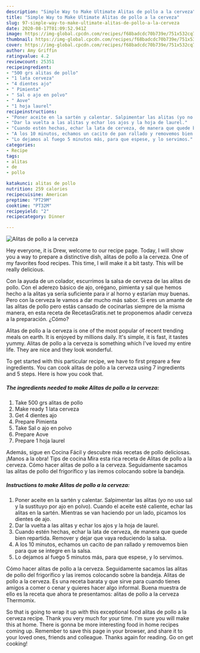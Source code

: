 ```yaml
---
description: "Simple Way to Make Ultimate Alitas de pollo a la cerveza"
title: "Simple Way to Make Ultimate Alitas de pollo a la cerveza"
slug: 97-simple-way-to-make-ultimate-alitas-de-pollo-a-la-cerveza
date: 2020-08-17T01:09:52.941Z
image: https://img-global.cpcdn.com/recipes/f68badcdc70b739e/751x532cq70/alitas-de-pollo-a-la-cerveza-foto-principal.jpg
thumbnail: https://img-global.cpcdn.com/recipes/f68badcdc70b739e/751x532cq70/alitas-de-pollo-a-la-cerveza-foto-principal.jpg
cover: https://img-global.cpcdn.com/recipes/f68badcdc70b739e/751x532cq70/alitas-de-pollo-a-la-cerveza-foto-principal.jpg
author: Amy Griffin
ratingvalue: 4.2
reviewcount: 25351
recipeingredient:
- "500 grs alitas de pollo"
- "1 lata cerveza"
- "4 dientes ajo"
- " Pimienta"
- " Sal o ajo en polvo"
- " Aove"
- "1 hoja laurel"
recipeinstructions:
- "Poner aceite en la sartén y calentar. Salpimentar las alitas (yo no uso sal y la sustituyo por ajo en polvo). Cuando el aceite esté caliente, echar las alitas en la sartén. Mientras se van haciendo por un lado, picamos los dientes de ajo."
- "Dar la vuelta a las alitas y echar los ajos y la hoja de laurel."
- "Cuando estén hechas, echar la lata de cerveza, de manera que quede bien repartida. Remover y dejar que vaya reduciendo la salsa."
- "A los 10 minutos, echamos un cacito de pan rallado y removemos bien para que se integre en la salsa."
- "Lo dejamos al fuego 5 minutos más, para que espese, y lo servimos."
categories:
- Recipe
tags:
- alitas
- de
- pollo

katakunci: alitas de pollo 
nutrition: 259 calories
recipecuisine: American
preptime: "PT29M"
cooktime: "PT32M"
recipeyield: "2"
recipecategory: Dinner

---
```



![Alitas de pollo a la cerveza](https://img-global.cpcdn.com/recipes/f68badcdc70b739e/751x532cq70/alitas-de-pollo-a-la-cerveza-foto-principal.jpg)

Hey everyone, it is Drew, welcome to our recipe page. Today, I will show you a way to prepare a distinctive dish, alitas de pollo a la cerveza. One of my favorites food recipes. This time, I will make it a bit tasty. This will be really delicious.

Con la ayuda de un colador, escurrimos la salsa de cerveza de las alitas de pollo. Con el aderezo básico de ajo, orégano, pimienta y sal que hemos hecho a la alitas ya sería suficiente para ir al horno y estarían muy buenas. Pero con la cerveza le vamos a dar mucho más sabor. Si eres un amante de las alitas de pollo pero estás cansado de cocinarlas siempre de la misma manera, en esta receta de RecetasGratis.net te proponemos añadir cerveza a la preparación. ¿Cómo?

Alitas de pollo a la cerveza is one of the most popular of recent trending meals on earth. It is enjoyed by millions daily. It's simple, it is fast, it tastes yummy. Alitas de pollo a la cerveza is something which I've loved my entire life. They are nice and they look wonderful.


To get started with this particular recipe, we have to first prepare a few ingredients. You can cook alitas de pollo a la cerveza using 7 ingredients and 5 steps. Here is how you cook that.

<!--inarticleads1-->

##### The ingredients needed to make Alitas de pollo a la cerveza:

1. Take 500 grs alitas de pollo
1. Make ready 1 lata cerveza
1. Get 4 dientes ajo
1. Prepare  Pimienta
1. Take  Sal o ajo en polvo
1. Prepare  Aove
1. Prepare 1 hoja laurel


Además, sigue en Cocina Fácil y descubre más recetas de pollo deliciosas. ¡Manos a la obra! Tips de cocina Mira esta rica receta de Alitas de pollo a la cerveza. Cómo hacer alitas de pollo a la cerveza. Seguidamente sacamos las alitas de pollo del frigorífico y las iremos colocando sobre la bandeja. 

<!--inarticleads2-->

##### Instructions to make Alitas de pollo a la cerveza:

1. Poner aceite en la sartén y calentar. Salpimentar las alitas (yo no uso sal y la sustituyo por ajo en polvo). Cuando el aceite esté caliente, echar las alitas en la sartén. Mientras se van haciendo por un lado, picamos los dientes de ajo.
1. Dar la vuelta a las alitas y echar los ajos y la hoja de laurel.
1. Cuando estén hechas, echar la lata de cerveza, de manera que quede bien repartida. Remover y dejar que vaya reduciendo la salsa.
1. A los 10 minutos, echamos un cacito de pan rallado y removemos bien para que se integre en la salsa.
1. Lo dejamos al fuego 5 minutos más, para que espese, y lo servimos.


Cómo hacer alitas de pollo a la cerveza. Seguidamente sacamos las alitas de pollo del frigorífico y las iremos colocando sobre la bandeja. Alitas de pollo a la cerveza. Es una receta barata y que sirve para cuando tienes amigos a comer o cenar y quieres hacer algo informal. Buena muestra de ello es la receta que ahora te presentamos: alitas de pollo a la cerveza Thermomix. 

So that is going to wrap it up with this exceptional food alitas de pollo a la cerveza recipe. Thank you very much for your time. I'm sure you will make this at home. There is gonna be more interesting food in home recipes coming up. Remember to save this page in your browser, and share it to your loved ones, friends and colleague. Thanks again for reading. Go on get cooking!
